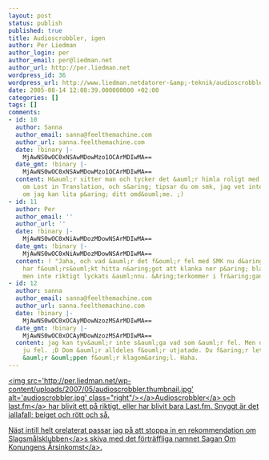 ```yaml
---
layout: post
status: publish
published: true
title: Audioscrobbler, igen
author: Per Liedman
author_login: per
author_email: per@liedman.net
author_url: http://per.liedman.net
wordpress_id: 36
wordpress_url: http://www.liedman.netdatorer-&amp;-teknik/audioscrobbler,-igen/
date: 2005-08-14 12:08:39.000000000 +02:00
categories: []
tags: []
comments:
- id: 10
  author: Sanna
  author_email: sanna@feelthemachine.com
  author_url: sanna.feelthemachine.com
  date: !binary |-
    MjAwNS0wOC0xNSAwMDowMzo1OCArMDIwMA==
  date_gmt: !binary |-
    MjAwNS0wOC0xNSAwMDowMzo1OCArMDIwMA==
  content: H&auml;r sitter man och tycker det &auml;r himla roligt med det d&auml;r
    om Lost in Translation, och s&aring; tipsar du om smk, jag vet inte l&auml;ngre
    om jag kan lita p&aring; ditt omd&ouml;me. ;)
- id: 11
  author: Per
  author_email: ''
  author_url: ''
  date: !binary |-
    MjAwNS0wOC0xNiAwMDozMDowNSArMDIwMA==
  date_gmt: !binary |-
    MjAwNS0wOC0xNiAwMDozMDowNSArMDIwMA==
  content: ! "Jaha, och vad &auml;r det f&ouml;r fel med SMK nu d&aring;?\r\n\r\nJag
    har f&ouml;rs&ouml;kt hitta n&aring;got att klanka ner p&aring; bland dina musikf&ouml;rslag,
    men inte riktigt lyckats &auml;nnu. &Aring;terkommer i fr&aring;gan. ;)"
- id: 12
  author: sanna
  author_email: sanna@feelthemachine.com
  author_url: sanna.feelthemachine.com
  date: !binary |-
    MjAwNS0wOC0xOCAyMDowNzozMSArMDIwMA==
  date_gmt: !binary |-
    MjAwNS0wOC0xOCAyMDowNzozMSArMDIwMA==
  content: jag kan tyv&auml;r inte s&auml;ga vad som &auml;r fel. Men det &auml;r
    ju fel. ;D Dom &auml;r alldeles f&ouml;r utjatade. Du f&aring;r leta vidare, jag
    &auml;r &ouml;ppen f&ouml;r klagom&aring;l. Haha.
---
```

<a href='http:&#47;&#47;per.liedman.net&#47;wp-content&#47;uploads&#47;2007&#47;05&#47;audioscrobbler.jpg' title='audioscrobbler.jpg'><img src='http:&#47;&#47;per.liedman.net&#47;wp-content&#47;uploads&#47;2007&#47;05&#47;audioscrobbler.thumbnail.jpg' alt='audioscrobbler.jpg' class="right"&#47;><&#47;a><a href="http:&#47;&#47;www.audioscrobbler.com">Audioscrobbler<&#47;a> och <a href="http:&#47;&#47;www.last.fm">last.fm<&#47;a> har blivit ett p&aring; riktigt, eller har blivit bara Last.fm. Snyggt &auml;r det iallafall; beiget och r&ouml;tt och s&aring;.

N&auml;st intill helt orelaterat passar jag p&aring; att stoppa in en rekommendation om <a href="http:&#47;&#47;smk.just.nu&#47;">Slagsm&aring;lsklubben<&#47;a>s skiva med det f&ouml;rtr&auml;ffliga namnet <a href="http:&#47;&#47;biphome.spray.se&#47;hatahund&#47;smk&#47;album_stor.jpg">Sagan Om Konungens &Aring;rsinkomst<&#47;a>.
